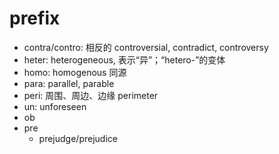 # prefix

- contra/contro: 相反的 controversial, contradict, controversy
- heter: heterogeneous, 表示“异”；“hetero-”的变体
- homo: homogenous 同源
- para: parallel, parable
- peri: 周围、周边、边缘 perimeter
- un: unforeseen
- ob
- pre
    - prejudge/prejudice
